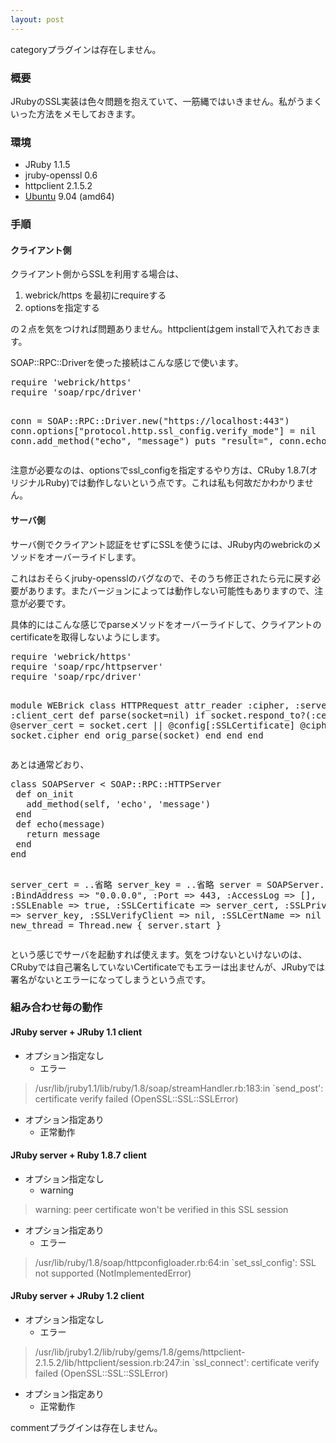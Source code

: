```yaml
---
layout: post
---
```

<p><span class="error">categoryプラグインは存在しません。</span></p>
<h3>概要</h3>
<p>JRubyのSSL実装は色々問題を抱えていて、一筋縄ではいきません。私がうまくいった方法をメモしておきます。</p>
<h3>環境</h3>
<ul>
<li>JRuby 1.1.5</li>
<li>jruby-openssl 0.6</li>
<li>httpclient 2.1.5.2</li>
<li><a href="http://www.ubuntu.com/">Ubuntu</a> 9.04 (amd64)</li>
</ul>
<h3>手順</h3>
<h4>クライアント側</h4>
<p>クライアント側からSSLを利用する場合は、</p>
<ol>
<li>webrick/https を最初にrequireする</li>
<li>optionsを指定する</li>
</ol>
<p>の２点を気をつければ問題ありません。httpclientはgem installで入れておきます。</p>
<p>SOAP::RPC::Driverを使った接続はこんな感じで使います。</p>
<pre>require 'webrick/https'
require 'soap/rpc/driver'

conn = SOAP::RPC::Driver.new(&quot;https://localhost:443&quot;)
conn.options[&quot;protocol.http.ssl_config.verify_mode&quot;] = nil
conn.add_method(&quot;echo&quot;, &quot;message&quot;)
puts &quot;result=&quot;, conn.echo(&quot;test&quot;)
</pre>
<p>注意が必要なのは、optionsでssl_configを指定するやり方は、CRuby 1.8.7(オリジナルRuby)では動作しないという点です。これは私も何故だかわかりません。</p>
<h4>サーバ側</h4>
<p>サーバ側でクライアント認証をせずにSSLを使うには、JRuby内のwebrickのメソッドをオーバーライドします。</p>
<p>これはおそらくjruby-opensslのバグなので、そのうち修正されたら元に戻す必要があります。またバージョンによっては動作しない可能性もありますので、注意が必要です。</p>
<p>具体的にはこんな感じでparseメソッドをオーバーライドして、クライアントのcertificateを取得しないようにします。</p>
<pre>require 'webrick/https'
require 'soap/rpc/httpserver'
require 'soap/rpc/driver'

module WEBrick
 class HTTPRequest
   attr_reader :cipher, :server_cert, :client_cert
   def parse(socket=nil)
     if socket.respond_to?(:cert)
       @server_cert = socket.cert || @config[:SSLCertificate]
       @cipher      = socket.cipher
     end
     orig_parse(socket)
   end
 end
end
</pre>
<p>あとは通常どおり、</p>
<pre>class SOAPServer &lt; SOAP::RPC::HTTPServer
 def on_init
   add_method(self, 'echo', 'message')
 end
 def echo(message)
   return message
 end
end

server_cert = ..省略
server_key = ..省略
server = SOAPServer.new(
 :BindAddress =&gt; &quot;0.0.0.0&quot;,
 :Port =&gt; 443,
 :AccessLog =&gt; [],
 :SSLEnable =&gt; true,
 :SSLCertificate =&gt; server_cert,
 :SSLPrivateKey =&gt; server_key,
 :SSLVerifyClient =&gt; nil,
 :SSLCertName =&gt; nil
)
new_thread = Thread.new { server.start }
</pre>
<p>という感じでサーバを起動すれば使えます。気をつけないといけないのは、CRubyでは自己署名していないCertificateでもエラーは出ませんが、JRubyでは署名がないとエラーになってしまうという点です。</p>
<h3>組み合わせ毎の動作</h3>
<h4>JRuby server + JRuby 1.1 client</h4>
<ul>
<li>オプション指定なし<ul>
<li>エラー</li>
</ul>
</ul>
<blockquote><p>/usr/lib/jruby1.1/lib/ruby/1.8/soap/streamHandler.rb:183:in `send_post': certificate verify failed (OpenSSL::SSL::SSLError)</p>
</blockquote>
<ul>
<li>オプション指定あり<ul>
<li>正常動作</li>
</ul>
</ul>
<h4>JRuby server + Ruby 1.8.7 client</h4>
<ul>
<li>オプション指定なし<ul>
<li>warning</li>
</ul>
</ul>
<blockquote><p>warning: peer certificate won't be verified in this SSL session</p>
</blockquote>
<ul>
<li>オプション指定あり<ul>
<li>エラー</li>
</ul>
</ul>
<blockquote><p>/usr/lib/ruby/1.8/soap/httpconfigloader.rb:64:in `set_ssl_config': SSL not supported (NotImplementedError)</p>
</blockquote>
<h4>JRuby server + JRuby 1.2 client</h4>
<ul>
<li>オプション指定なし<ul>
<li>エラー</li>
</ul>
</ul>
<blockquote><p>/usr/lib/jruby1.2/lib/ruby/gems/1.8/gems/httpclient-2.1.5.2/lib/httpclient/session.rb:247:in `ssl_connect': certificate verify failed (OpenSSL::SSL::SSLError)</p>
</blockquote>
<ul>
<li>オプション指定あり<ul>
<li>正常動作</li>
</ul>
</ul>
<p><span class="error">commentプラグインは存在しません。</span> </p>
